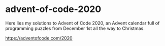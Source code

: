 # advent-of-code-2020

Here lies my solutions to Advent of Code 2020, an Advent calendar full of programming puzzles from December 1st all the way to Christmas.

https://adventofcode.com/2020